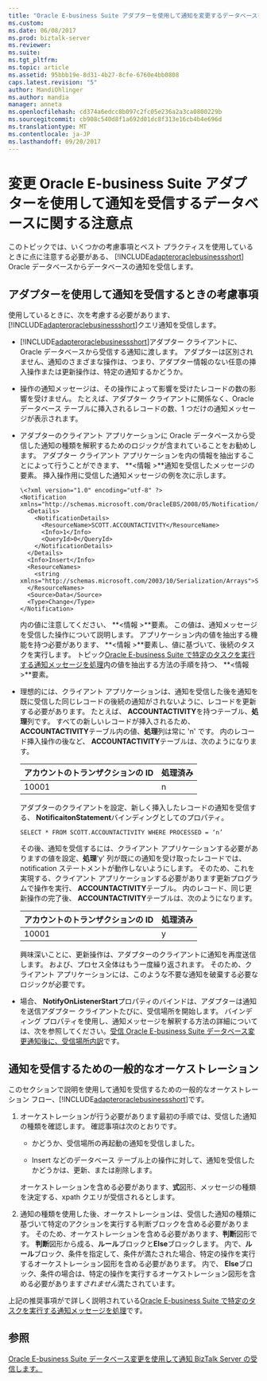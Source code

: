 ```yaml
---
title: "Oracle E-business Suite アダプターを使用して通知を変更するデータベースを受信するための考慮事項 |Microsoft ドキュメント"
ms.custom: 
ms.date: 06/08/2017
ms.prod: biztalk-server
ms.reviewer: 
ms.suite: 
ms.tgt_pltfrm: 
ms.topic: article
ms.assetid: 95bbb19e-8d31-4b27-8cfe-6760e4bb0808
caps.latest.revision: "5"
author: MandiOhlinger
ms.author: mandia
manager: anneta
ms.openlocfilehash: cd374a6edcc8b097c2fc05e236a2a3ca0800229b
ms.sourcegitcommit: cb908c540d8f1a692d01dc8f313e16cb4b4e696d
ms.translationtype: MT
ms.contentlocale: ja-JP
ms.lasthandoff: 09/20/2017
---
```

# <a name="considerations-for-receiving-database-change-notifications-using-the-oracle-e-business-suite-adapter"></a>変更 Oracle E-business Suite アダプターを使用して通知を受信するデータベースに関する注意点
このトピックでは、いくつかの考慮事項とベスト プラクティスを使用しているときに点に注意する必要がある、 [!INCLUDE[adapteroraclebusinessshort](../../includes/adapteroraclebusinessshort-md.md)] Oracle データベースからデータベースの通知を受信します。  
  
## <a name="considerations-while-using-the-adapter-to-receive-notifications"></a>アダプターを使用して通知を受信するときの考慮事項  
 使用しているときに、次を考慮する必要があります、[!INCLUDE[adapteroraclebusinessshort](../../includes/adapteroraclebusinessshort-md.md)]クエリ通知を受信します。  
  
-   [!INCLUDE[adapteroraclebusinessshort](../../includes/adapteroraclebusinessshort-md.md)]アダプター クライアントに、Oracle データベースから受信する通知に渡します。 アダプターは区別されません、通知のさまざまな操作は、つまり、アダプター情報のない任意の挿入操作または更新操作は、特定の通知するかどうか。  
  
-   操作の通知メッセージは、その操作によって影響を受けたレコードの数の影響を受けません。 たとえば、アダプター クライアントに関係なく、Oracle データベース テーブルに挿入されるレコードの数、1 つだけの通知メッセージが表示されます。  
  
-   アダプターのクライアント アプリケーションに Oracle データベースから受信した通知の種類を解釈するためのロジックが含まれていることをお勧めします。 アダプター クライアント アプリケーションを内の情報を抽出することによって行うことができます、 **\<情報 >**通知を受信したメッセージの要素。 挿入操作用に受信した通知メッセージの例を次に示します。  
  
    ```  
    \<?xml version="1.0" encoding="utf-8" ?>   
    <Notification xmlns="http://schemas.microsoft.com/OracleEBS/2008/05/Notification/">  
      <Details>  
        <NotificationDetails>  
          <ResourceName>SCOTT.ACCOUNTACTIVITY</ResourceName>   
          <Info>1</Info>   
          <QueryId>0</QueryId>   
        </NotificationDetails>  
      </Details>  
      <Info>Insert</Info>   
      <ResourceNames>  
        <string xmlns="http://schemas.microsoft.com/2003/10/Serialization/Arrays">SCOTT.ACCOUNTACTIVITY</string>   
      </ResourceNames>  
      <Source>Data</Source>   
      <Type>Change</Type>   
    </Notification>  
    ```  
  
     内の値に注意してください、 **\<情報 >**要素。 この値は、通知メッセージを受信した操作について説明します。 アプリケーション内の値を抽出する機能を持つ必要があります、 **\<情報 >**要素し、値に基づいて、後続のタスクを実行します。 トピック[Oracle E-business Suite で特定のタスクを実行する通知メッセージを処理](../../adapters-and-accelerators/adapter-oracle-ebs/process-notification-messages-to-complete-specific-tasks-in-oracle-ebs.md)内の値を抽出する方法の手順を持つ、 **\<情報 >**要素。  
  
-   理想的には、クライアント アプリケーションは、通知を受信した後を通知を既に受信した同じレコードの後続の通知がされないように、レコードを更新する必要があります。 たとえば、 **ACCOUNTACTIVITY**を持つテーブル、**処理**列です。 すべての新しいレコードが挿入されるため、 **ACCOUNTACTIVITY**テーブル内の値、**処理**列は常に 'n' です。 内のレコード挿入操作の後など、 **ACCOUNTACTIVITY**テーブルは、次のようになります。  
  
    |アカウントのトランザクションの ID|処理済み|  
    |----------------------------|---------------|  
    |10001|n|  
  
     アダプターのクライアントを設定、新しく挿入したレコードの通知を受信する、 **NotificaitonStatement**バインディングとしてのプロパティ。  
  
    ```  
    SELECT * FROM SCOTT.ACCOUNTACTIVITY WHERE PROCESSED = ‘n’  
    ```  
  
     その後、通知を受信するには、クライアント アプリケーションする必要がありますの値を設定、**処理**'y' 列が既にの通知を受け取ったレコードでは、notification ステートメントが動作しないようにします。 そのため、これを実現する、クライアント アプリケーションする必要があります更新プログラムで操作を実行、 **ACCOUNTACTIVITY**テーブル。 内のレコード、同じ更新操作の完了後、 **ACCOUNTACTIVITY**テーブルは、次のようになります。  
  
    |アカウントのトランザクションの ID|処理済み|  
    |----------------------------|---------------|  
    |10001|y|  
  
     興味深いことに、更新操作は、アダプターのクライアントに通知を再度送信します。 および、プロセス全体はもう一度繰り返されます。 そのため、クライアント アプリケーションには、このような不要な通知を破棄する必要なロジックが必要です。  
  
-   場合、 **NotifyOnListenerStart**プロパティのバインドは、アダプターは通知を送信アダプター クライアントたびに、受信場所を開始します。 バインディング プロパティを使用し、通知メッセージを解釈する方法の詳細については、次を参照してください。[受信 Oracle E-business Suite データベース変更通知後に、受信場所内訳](../../adapters-and-accelerators/adapter-oracle-ebs/receive-oracle-ebs-database-change-notifications-after-a-receive-location-stops.md)です。  
  
## <a name="typical-orchestration-for-receiving-notifications"></a>通知を受信するための一般的なオーケストレーション  
 このセクションで説明を使用して通知を受信するための一般的なオーケストレーション フロー、[!INCLUDE[adapteroraclebusinessshort](../../includes/adapteroraclebusinessshort-md.md)]です。  
  
1.  オーケストレーションが行う必要があります最初の手順では、受信した通知の種類を確認します。 確認事項は次のとおりです。  
  
    -   かどうか、受信場所の再起動の通知を受信しました。  
  
    -   Insert などのデータベース テーブル上の操作に対して、通知を受信したかどうかは、更新、または削除します。  
  
     オーケストレーションを含める必要があります、**式**図形、メッセージの種類を決定する、xpath クエリが受信されるとします。  
  
2.  通知の種類を使用した後、オーケストレーションは、受信した通知の種類に基づいて特定のアクションを実行する判断ブロックを含める必要があります。 そのため、オーケストレーションを含める必要があります、**判断**図形です。 **判断**図形から成る、**ルール**ブロックと**Else**ブロックします。 内で、**ルール**ブロック、条件を指定して、条件が満たされた場合、特定の操作を実行するオーケストレーション図形を含める必要があります。 内で、 **Else**ブロック、条件の場合は、特定の操作を実行するオーケストレーション図形を含める必要があります*されません*満たされています。  
  
 上記の推奨事項がで詳しく説明されている[Oracle E-business Suite で特定のタスクを実行する通知メッセージを処理](../../adapters-and-accelerators/adapter-oracle-ebs/process-notification-messages-to-complete-specific-tasks-in-oracle-ebs.md)です。  
  
## <a name="see-also"></a>参照  
 [Oracle E-business Suite データベース変更を使用して通知 BizTalk Server の受信します。](../../adapters-and-accelerators/adapter-oracle-ebs/receive-oracle-ebs-database-change-notifications-using-biztalk-server.md)